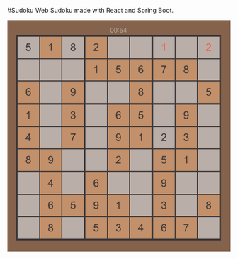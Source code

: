 #Sudoku Web
Sudoku made with React and Spring Boot.

![sudoku_image](https://github.com/JohKC/sudokuweb/blob/main/images/sudoku.png?raw=true)